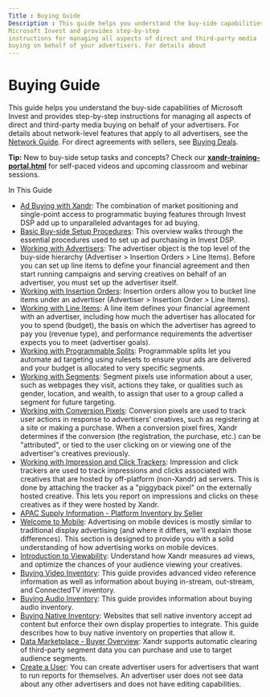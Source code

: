 ```yaml
---
Title : Buying Guide
Description : This guide helps you understand the buy-side capabilities of
Microsoft Invest and provides step-by-step
instructions for managing all aspects of direct and third-party media
buying on behalf of your advertisers. For details about
---
```



# Buying Guide



This guide helps you understand the buy-side capabilities of
Microsoft Invest and provides step-by-step
instructions for managing all aspects of direct and third-party media
buying on behalf of your advertisers. For details about
network-level features that apply to all
advertisers, see the
<a href="network-guide.md" class="xref">Network Guide</a>. For direct
agreements with sellers, see
<a href="buying-deals.md" class="xref">Buying Deals</a>.



<b>Tip:</b> New to buy-side setup tasks and
concepts? Check our **<a href="xandr-training-portal.md"
class="xref">xandr-training-portal.html</a>** for self-paced videos and
upcoming classroom and webinar sessions.



In This Guide

- <a href="ad-buying-with-xandr.md" class="xref">Ad Buying with
  Xandr</a>: The combination of market positioning and single-point
  access to programmatic buying features through Invest
  DSP add up to unparalleled advantages for ad buying.
- <a href="basic-buy-side-setup-procedures.md" class="xref">Basic
  Buy-side Setup Procedures</a>: This overview walks through the
  essential procedures used to set up ad purchasing in
  Invest DSP.
- <a href="working-with-advertisers.md" class="xref">Working with
  Advertisers</a>: The advertiser object is the top level of the
  buy-side hierarchy (Advertiser \> Insertion
  Orders \> Line Items). Before you can set up line items to
  define your financial agreement and then start running campaigns and
  serving creatives on behalf of an advertiser, you must set up the
  advertiser itself.
- <a href="working-with-insertion-orders.md" class="xref">Working with
  Insertion Orders</a>: Insertion orders allow you to
  bucket line items under an advertiser (Advertiser \> Insertion Order
  \> Line Items).
- <a href="working-with-line-items.md" class="xref">Working with Line
  Items</a>: A line item defines your financial agreement with an
  advertiser, including how much the advertiser has allocated for you to
  spend (budget), the basis on which the advertiser has agreed to pay
  you (revenue type), and performance requirements the advertiser
  expects you to meet (advertiser goals).
- <a href="working-with-programmable-splits.md" class="xref">Working
  with Programmable Splits</a>: Programmable splits let you automate ad
  targeting using rulesets to ensure your ads are delivered and your
  budget is allocated to very specific segments.
- <a href="working-with-segments.md" class="xref">Working with
  Segments</a>: Segment pixels use information about a user, such as
  webpages they visit, actions they take, or qualities such as gender,
  location, and wealth, to assign that user to a group called a segment
  for future targeting.
- <a href="working-with-conversion-pixels.md" class="xref">Working with
  Conversion Pixels</a>: Conversion pixels are used to track user
  actions in response to advertisers' creatives, such as registering at
  a site or making a purchase. When a conversion pixel fires,
  Xandr determines if the conversion (the
  registration, the purchase, etc.) can be "attributed", or tied to the
  user clicking on or viewing one of the advertiser's creatives
  previously.
- <a href="working-with-impression-and-click-trackers.md"
  class="xref">Working with Impression and Click Trackers</a>:
  Impression and click trackers are used to track impressions and clicks
  associated with creatives that are hosted by off-platform
  (non-Xandr) ad servers. This is done by
  attaching the tracker as a "piggyback pixel" on the externally hosted
  creative. This lets you report on impressions and clicks on these
  creatives as if they were hosted by Xandr.
- <a href="apac-supply-information-platform-inventory-by-seller.md"
  class="xref">APAC Supply Information - Platform Inventory by Seller</a>
- <a href="welcome-to-mobile.md" class="xref">Welcome to Mobile</a>:
  Advertising on mobile devices is mostly similar to traditional display
  advertising (and where it differs, we'll explain those differences).
  This section is designed to provide you with a solid understanding of
  how advertising works on mobile devices.
- <a href="introduction-to-viewability.md" class="xref">Introduction to
  Viewability</a>: Understand how Xandr measures
  ad views, and optimize the chances of your audience viewing your
  creatives.
- <a href="buying-video-inventory.md" class="xref">Buying Video
  Inventory</a>: This guide provides advanced video reference
  information as well as information about buying in-stream, out-stream,
  and ConnectedTV inventory.
- <a href="buying-audio-inventory.md" class="xref"
  title="You can buy audio inventory on Xandr using our optimized buy-side workflow.">Buying
  Audio Inventory</a>: This guide provides information about buying
  audio inventory.
- <a href="buying-native-inventory.md" class="xref">Buying Native
  Inventory</a>: Websites that sell native inventory accept ad content
  but enforce their own display properties to integrate. This guide
  describes how to buy native inventory on properties that allow it.
- <a href="data-marketplace-buyer-overview.md" class="xref">Data
  Marketplace - Buyer Overview</a>: Xandr
  supports automatic clearing of third-party segment data you can
  purchase and use to target audience segments.
- <a href="create-a-user.md" class="xref">Create a User</a>: You can
  create advertiser users for advertisers that want to run reports for
  themselves. An advertiser user does not see data about any other
  advertisers and does not have editing capabilities.




